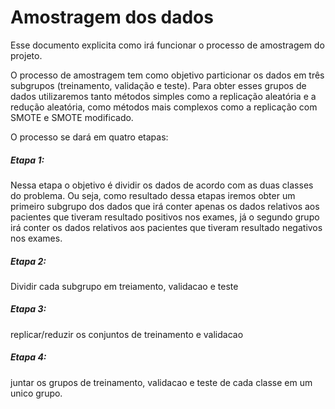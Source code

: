 Amostragem dos dados
=====================
Esse documento explicita como irá funcionar o processo de amostragem do projeto.

O processo de amostragem tem como objetivo particionar os dados em três subgrupos (treinamento, validação e teste).
Para obter esses grupos de dados utilizaremos tanto métodos simples como a replicação aleatória e a redução 
aleatória, como métodos mais complexos como a replicação com SMOTE e SMOTE modificado.

O processo se dará em quatro etapas:

##### Etapa 1:
Nessa etapa o objetivo é dividir os dados de acordo com as duas classes do problema. Ou seja, como resultado dessa 
etapas iremos obter um primeiro subgrupo dos dados que irá conter apenas os dados relativos aos pacientes que 
tiveram resultado positivos nos exames, já o segundo grupo irá conter os dados relativos aos pacientes que tiveram
resultado negativos nos exames.

##### Etapa 2:
Dividir cada subgrupo em treiamento, validacao e teste

##### Etapa 3:
replicar/reduzir os conjuntos de treinamento e validacao

##### Etapa 4:
juntar os grupos de treinamento, validacao e teste de cada classe em um unico grupo.
